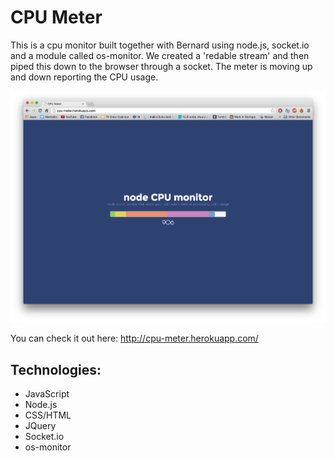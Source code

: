 CPU Meter
=========

This is a cpu monitor built together with Bernard using node.js, socket.io and a module called os-monitor. 
We created a 'redable stream' and then piped this down to the browser through a socket. 
The meter is moving up and down reporting the CPU usage.

<img src='public/images/cpu-meter.png'>

You can check it out here: http://cpu-meter.herokuapp.com/

Technologies:
------------
- JavaScript
- Node.js
- CSS/HTML
- JQuery
- Socket.io
- os-monitor
